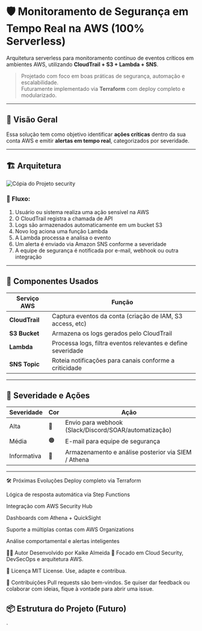 # 🛡️ Monitoramento de Segurança em Tempo Real na AWS (100% Serverless)

Arquitetura serverless para monitoramento contínuo de eventos críticos em ambientes AWS, utilizando **CloudTrail + S3 + Lambda + SNS**.

> Projetado com foco em boas práticas de segurança, automação e escalabilidade.  
> Futuramente implementado via **Terraform** com deploy completo e modularizado.

---

## 🧠 Visão Geral

Essa solução tem como objetivo identificar **ações críticas** dentro da sua conta AWS e emitir **alertas em tempo real**, categorizados por severidade.


---

## 🏗️ Arquitetura

![Cópia do Projeto security](https://github.com/user-attachments/assets/7b0ea8d7-f599-4cde-88f8-bfbdd31823b3)

### 🔁 Fluxo:

1. Usuário ou sistema realiza uma ação sensível na AWS  
2. O CloudTrail registra a chamada de API  
3. Logs são armazenados automaticamente em um bucket S3  
4. Novo log aciona uma função Lambda  
5. A Lambda processa e analisa o evento  
6. Um alerta é enviado via Amazon SNS conforme a severidade  
7. A equipe de segurança é notificada por e-mail, webhook ou outra integração

---

## 🧩 Componentes Usados

| Serviço AWS      | Função                                                    |
|------------------|------------------------------------------------------------|
| **CloudTrail**   | Captura eventos da conta (criação de IAM, S3 access, etc)  |
| **S3 Bucket**    | Armazena os logs gerados pelo CloudTrail                   |
| **Lambda**       | Processa logs, filtra eventos relevantes e define severidade |
| **SNS Topic**    | Roteia notificações para canais conforme a criticidade     |

---

## 🎯 Severidade e Ações

| Severidade | Cor  | Ação                                                         |
|------------|------|--------------------------------------------------------------|
| Alta       | 🔴   | Envio para webhook (Slack/Discord/SOAR/automatização)        |
| Média      | 🟠   | E-mail para equipe de segurança                               |
| Informativa| 🔵   | Armazenamento e análise posterior via SIEM / Athena          |

---

🛠️ Próximas Evoluções
 Deploy completo via Terraform

 Lógica de resposta automática via Step Functions

 Integração com AWS Security Hub

 Dashboards com Athena + QuickSight

 Suporte a múltiplas contas com AWS Organizations

 Análise comportamental e alertas inteligentes

🙋‍♂️ Autor
Desenvolvido por Kaike Almeida
🎯 Focado em Cloud Security, DevSecOps e arquitetura AWS.

📄 Licença
MIT License. Use, adapte e contribua.

🤝 Contribuições
Pull requests são bem-vindos. Se quiser dar feedback ou colaborar com ideias, fique à vontade para abrir uma issue.
## 📦 Estrutura do Projeto (Futuro)

`
